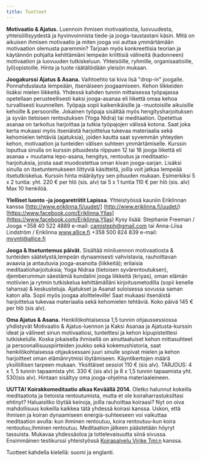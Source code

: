 ```yaml
---
title: Tuotteet
---
```


__Motivaatio & Ajatus.__ Luennoin ihmisen motivaatiosta, luovuudesta, yhteisöllisyydestä ja hyvinvoinnista tiede-ja jooga-taustastani käsin. Mitä on aikuisen
ihmisen motivaatio ja miten jooga voi auttaa ymmärtämään motivaation olemusta paremmin? Tarjoan myös konkreettisia teorian ja käytännön
pohjalta kehittämiäni lempeän kriittisiä välineitä (kadonneen) motivaation ja luovuuden tutkiskeluun. Yhteisöille, ryhmille,
organisaatioille, (yli)opistoille. Hinta ja tuote räätälöidään yleisön mukaan.

__Joogakurssi Ajatus & Asana.__ Vaihtoehto tai kiva lisä "drop-in" joogalle. Ponnahduslauta lempeään, itsenäiseen
joogaamiseen. Kehon liikkeiden lisäksi mielen liikkeitä. Yhdessä kahden tunnin mittaisessa työpajassa opetellaan perusteellisesti kaksi jooga-asanaa eli liikettä omaa kehoa turvallisesti kuunnellen. Työpaja sopii kaikenikäisille ja -muotoisille aikuisille kehoille & persoonille. Jokainen työpaja sisältää myös hengitysharjoituksen ja syvän tietoisen rentoutuksen (Yoga Nidra) tai meditaation. Opetettua asanaa on tarkoitus harjoittaa ja tutkia työpajojen välissä kotona. Saat joka kerta mukaasi myös
itsenäistä harjoittelua tukevaa materiaalia sekä kehomielen tehtäviä (ajatuksia), joiden kautta saat syvemmän yhteyden kehon, motivaation ja tunteiden välisen suhteen ymmärtämiselle. Kurssin loputtua sinulla on kurssin pituudesta riippuen 12 tai 16 jooga liikettä eli asanaa + muutama lepo-asana, hengitys, rentoutus ja meditaatio-harjoituksia, joista saat muodostettua oman kivan jooga-sarjan. Lisäksi sinulla on itsetuntemukseen liittyviä käsitteitä, joilla voit jatkaa lempeää itsetutkiskelua. Kurssin hinta määräytyy sen pituuden mukaan. Esimerkiksi 5 x 2 tuntia: yht. 220 € per hlö (sis. alv) tai 5 x 1 tuntia 110 € per hlö (sis. alv) Max 10 henkilöä.

__Ylelliset luonto -ja joogaretriitit Lapissa__. Yhteistyössä kauniin Eriklinnan kanssa [http://www.eriklinna.fi/uudet/] (http://www.eriklinna.fi/uudet/) [https://www.facebook.com/Eriklinna.Yllas](https://www.facebook.com/Eriklinna.Yllas)
Kysy lisää: Stephanie Freeman / Jooga +358 40 522 4889 e-mail: camisteph@gmail.com tai Anna-Liisa Lindström / Eriklinna www.allice.fi +358 500 824 839 e-mail: myynti@allice.fi 

 
__Jooga & Itsetuntemus päivät.__ Sisältää miniluennon motivaatiosta & tunteiden säätelystä,lempeän dynaamisesti vahvistavia, rauhoittavan avaavia ja antautuvia jooga-asanoita (liikkeitä); erilaisia meditaatioharjoituksia; Yoga Nidraa (tietoisen syvärentoutuksen), djemberummun säestämiä kundalini jooga liikkeitä (kriyas), oman elämän motiivien ja rytmin tutkiskelua kehittämälläni kirjoitusmetodilla (sopii kenelle tahansa) & keskusteluja. Ajatukset ja Asanat suloisessa sovussa saman katon alla. Sopii myös joogaa aloitteleville! Saat mukaasi itsenäistä harjoittelua tukevaa materiaalia sekä kehomielen tehtäviä. Koko päivä 145 € per hlö (sis alv).

__Oma Ajatus & Asana.__ Henkilökohtaisessa 1,5 tunnin ohjaussessiossa yhdistyvät
Motivaatio & Ajatus-luennon ja Kaksi Asanaa ja Ajatusta-kurssin ideat ja välineet sinun motivaatiosi, tunteittesi ja kehon kipupisteittesi
tutkiskelulle. Koska jokaisella ihmisellä on ainutlaatuiset kehon mittasuhteet ja persoonallisuuspiirteiden joukko sekä
kokemushistoria, saat henkilökohtaisessa ohjauksessani juuri sinulle sopivat mielen ja kehon harjoitteet oman elämänrytmisi löytämiseen. Käyntikertojen määrä yksilöllisen tarpeen mukaan.  Yksittäiset sessiot 110 € (sis alv). TARJOUS: 4 x 1, 5 tunnin tapaamista yht. 330 € (sis alv) ja 8 x 1,5 tunnin tapaamista yht. 530(sis alv). Hintaan sisältyy oma jooga-ohjelma materiaaleineen.

__UUTTA! Koirakkomeditaatio alkaa Keväällä 2014.__ Oletko halunnut kokeilla meditaatiota ja tietoista rentoutumista, mutta et ole  koiraharrastuksiltasi ehtinyt? Haluaisitko löytää keinoja, joilla rauhoittaa koiraasi? Nyt on oiva mahdollisuus kokeilla kaikkea tätä yhdessä koirasi kanssa. Uskon, että ihmisen ja koiran  dynaamiseen energia-suhteeseen voi vaikuttaa meditaation avulla: kun ihminen rentoutuu, koira rentoutuu-kun koira rentoutuu,ihminen rentoutuu. Meditaation jälkeen päästetään höyryt tassuista. Mukavaa yhdessäoloa ja tottelevaisuutta siinä sivussa. Ensimmäinen testikurssi yhteistyössä [Koirapalvelu Virike Tmi:n](http://www.koirapalveluvirike.net/) kanssa.


Tuotteet kahdella kielellä: suomi ja englanti.
